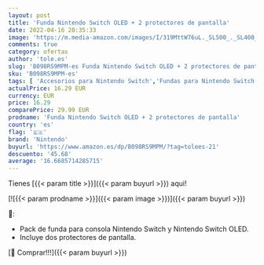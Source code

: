 ```yaml
---
layout: post
title: 'Funda Nintendo Switch OLED + 2 protectores de pantalla'
date: 2022-04-16 20:35:33
image: 'https://m.media-amazon.com/images/I/319MttW76uL._SL500_._SL400_.jpg'
comments: true
category: ofertas
author: 'tole.es'
slug: 'B098RS9MPM-es Funda Nintendo Switch OLED + 2 protectores de pantalla'
sku: 'B098RS9MPM-es'
tags: [ 'Accesorios para Nintendo Switch','Fundas para Nintendo Switch','Fundas y almacenamiento para Nintendo Switch','Hardware y juegos para Nintendo Switch','Videojuegos','nintendo','🇪🇸', ]
actualPrice: 16.29 EUR
currency: EUR
price: 16.29
comparePrice: 29.99 EUR
prodname: 'Funda Nintendo Switch OLED + 2 protectores de pantalla'
country: 'es'
flag: '🇪🇸'
brand: 'Nintendo'
buyurl: 'https://www.amazon.es/dp/B098RS9MPM/?tag=tolees-21'
descuento: '45.68'
average: '16.6685714285715'
---
```


Tienes [{{< param title >}}]({{< param buyurl >}}) aqui!

[![{{< param prodname >}}]({{< param image >}})]({{< param buyurl >}})

🔎:

- Pack de funda para consola Nintendo Switch y Nintendo Switch OLED.
- Incluye dos protectores de pantalla.

[🛒 Comprar!!!]({{< param buyurl >}})
